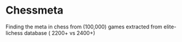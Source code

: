 # Chessmeta
Finding the meta in chess from (100,000) games extracted from elite-lichess database ( 2200+ vs 2400+)
